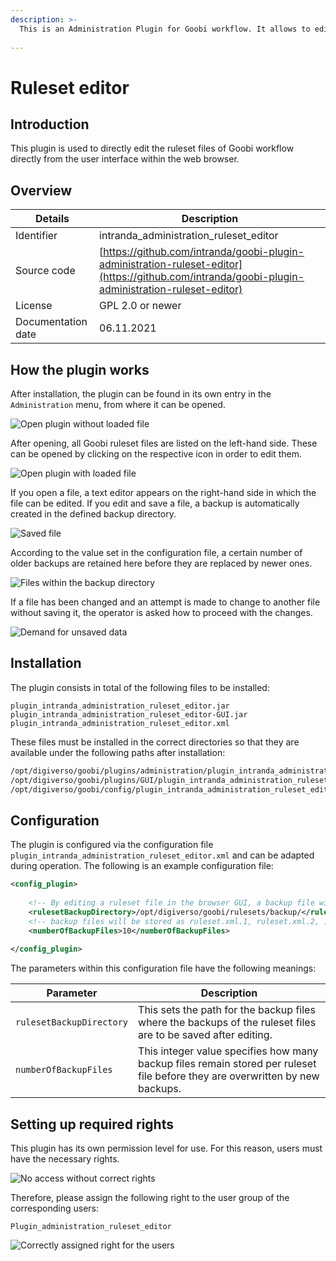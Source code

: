 ```yaml
---
description: >-
  This is an Administration Plugin for Goobi workflow. It allows to edit ruleset xml files directly from the user interface of Goobi workflow.
  
---
```


Ruleset editor
===========================================================================


Introduction
---------------------------------------------------------------------------
This plugin is used to directly edit the ruleset files of Goobi workflow directly from the user interface within the web browser.


Overview
---------------------------------------------------------------------------

Details             |  Description
------------------- | -----------------------------------------------------
Identifier          | intranda_administration_ruleset_editor |
Source code         | [https://github.com/intranda/goobi-plugin-administration-ruleset-editor](https://github.com/intranda/goobi-plugin-administration-ruleset-editor)
License             | GPL 2.0 or newer 
Documentation date  | 06.11.2021


How the plugin works
---------------------------------------------------------------------------

After installation, the plugin can be found in its own entry in the `Administration` menu, from where it can be opened.

![Open plugin without loaded file](../.gitbook/assets/intranda_administration_ruleset_editor3_en.png)

After opening, all Goobi ruleset files are listed on the left-hand side. These can be opened by clicking on the respective icon in order to edit them.

![Open plugin with loaded file](../.gitbook/assets/intranda_administration_ruleset_editor4_en.png)

If you open a file, a text editor appears on the right-hand side in which the file can be edited. If you edit and save a file, a backup is automatically created in the defined backup directory. 

![Saved file](../.gitbook/assets/intranda_administration_ruleset_editor5_en.png)

According to the value set in the configuration file, a certain number of older backups are retained here before they are replaced by newer ones.

![Files within the backup directory](../.gitbook/assets/intranda_administration_ruleset_editor7.png)

If a file has been changed and an attempt is made to change to another file without saving it, the operator is asked how to proceed with the changes.

![Demand for unsaved data](../.gitbook/assets/intranda_administration_ruleset_editor6_en.png)


Installation
---------------------------------------------------------------------------
The plugin consists in total of the following files to be installed:

```text
plugin_intranda_administration_ruleset_editor.jar
plugin_intranda_administration_ruleset_editor-GUI.jar
plugin_intranda_administration_ruleset_editor.xml
```

These files must be installed in the correct directories so that they are available under the following paths after installation:

```bash
/opt/digiverso/goobi/plugins/administration/plugin_intranda_administration_ruleset_editor.jar
/opt/digiverso/goobi/plugins/GUI/plugin_intranda_administration_ruleset_editor-GUI.jar
/opt/digiverso/goobi/config/plugin_intranda_administration_ruleset_editor.xml
```


Configuration
---------------------------------------------------------------------------
The plugin is configured via the configuration file `plugin_intranda_administration_ruleset_editor.xml` and can be adapted during operation. The following is an example configuration file:

```xml
<config_plugin>
	
	<!-- By editing a ruleset file in the browser GUI, a backup file will be stored in the backup directory -->
	<rulesetBackupDirectory>/opt/digiverso/goobi/rulesets/backup/</rulesetBackupDirectory>
	<!-- backup files will be stored as ruleset.xml.1, ruleset.xml.2, ..., ruleset.xml.n -->
	<numberOfBackupFiles>10</numberOfBackupFiles>
	
</config_plugin>
```

The parameters within this configuration file have the following meanings:

Parameter           |  Description
------------------- | ----------------------------------------------------- 
`rulesetBackupDirectory`   | This sets the path for the backup files where the backups of the ruleset files are to be saved after editing.
`numberOfBackupFiles`         | This integer value specifies how many backup files remain stored per ruleset file before they are overwritten by new backups.


Setting up required rights
---------------------------------------------------------------------------
This plugin has its own permission level for use. For this reason, users must have the necessary rights. 

![No access without correct rights](../.gitbook/assets/intranda_administration_ruleset_editor1_en.png)

Therefore, please assign the following right to the user group of the corresponding users:

```
Plugin_administration_ruleset_editor
```

![Correctly assigned right for the users](../.gitbook/assets/intranda_administration_ruleset_editor2_en.png)
